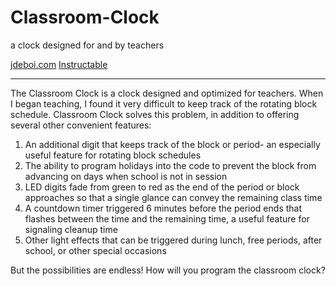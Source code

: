 # Classroom-Clock
a clock designed for and by teachers


[jdeboi.com](http://jdeboi.com/)
[Instructable](http://www.instructables.com/editInstructable/edit/E8J84XOION6POZY/)


---
The Classroom Clock is a clock designed and optimized for teachers. When I began teaching, I found it very difficult to keep track of the rotating block schedule. Classroom Clock solves this problem, in addition to offering several other convenient features:

1. An additional digit that keeps track of the block or period- an especially useful feature for rotating block schedules
2. The ability to program holidays into the code to prevent the block from advancing on days when school is not in session
3. LED digits fade from green to red as the end of the period or block approaches so that a single glance can convey the remaining class time 
4. A countdown timer triggered 6 minutes before the period ends that flashes between the time and the remaining time, a useful feature for signaling cleanup time
5. Other light effects that can be triggered during lunch, free periods, after school, or other special occasions 

But the possibilities are endless! How will you program the classroom clock?​